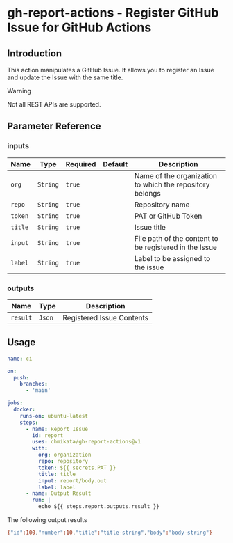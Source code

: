 # gh-report-actions - Register GitHub Issue for GitHub Actions

## Introduction

This action manipulates a GitHub Issue.
It allows you to register an Issue and update the Issue with the same title.

> [!WARNING]
> Not all REST APIs are supported.

## Parameter Reference

### inputs

| Name    | Type     | Required | Default | Description                                              |
| ------- | -------- | -------- | ------- | -------------------------------------------------------- |
| `org`   | `String` | `true`   |         | Name of the organization to which the repository belongs |
| `repo`  | `String` | `true`   |         | Repository name                                          |
| `token` | `String` | `true`   |         | PAT or GitHub Token                                      |
| `title` | `String` | `true`   |         | Issue title                                              |
| `input` | `String` | `true`   |         | File path of the content to be registered in the Issue   |
| `label` | `String` | `true`   |         | Label to be assigned to the issue                        |

### outputs

| Name     | Type   | Description               |
| -------- | ------ | ------------------------- |
| `result` | `Json` | Registered Issue Contents |

## Usage

```yaml
name: ci

on:
  push:
    branches:
      - 'main'

jobs:
  docker:
    runs-on: ubuntu-latest
    steps:
      - name: Report Issue
        id: report
        uses: chmikata/gh-report-actions@v1
        with:
          org: organization
          repo: repository
          token: ${{ secrets.PAT }}
          title: title
          input: report/body.out
          label: label
      - name: Output Result
        run: |
          echo ${{ steps.report.outputs.result }}
```
The following output results
```bash
{"id":100,"number":10,"title":"title-string","body":"body-string"}
```
